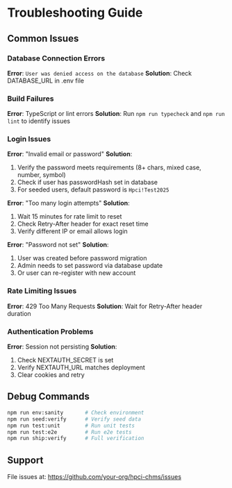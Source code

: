 # Troubleshooting Guide

## Common Issues

### Database Connection Errors
**Error**: `User was denied access on the database`
**Solution**: Check DATABASE_URL in .env file

### Build Failures
**Error**: TypeScript or lint errors
**Solution**: Run `npm run typecheck` and `npm run lint` to identify issues

### Login Issues
**Error**: "Invalid email or password"
**Solution**: 
1. Verify the password meets requirements (8+ chars, mixed case, number, symbol)
2. Check if user has passwordHash set in database
3. For seeded users, default password is `Hpci!Test2025`

**Error**: "Too many login attempts"
**Solution**: 
1. Wait 15 minutes for rate limit to reset
2. Check Retry-After header for exact reset time
3. Verify different IP or email allows login

**Error**: "Password not set"
**Solution**: 
1. User was created before password migration
2. Admin needs to set password via database update
3. Or user can re-register with new account

### Rate Limiting Issues
**Error**: 429 Too Many Requests
**Solution**: Wait for Retry-After header duration

### Authentication Problems
**Error**: Session not persisting
**Solution**:
1. Check NEXTAUTH_SECRET is set
2. Verify NEXTAUTH_URL matches deployment
3. Clear cookies and retry

## Debug Commands
```bash
npm run env:sanity       # Check environment
npm run seed:verify      # Verify seed data
npm run test:unit        # Run unit tests
npm run test:e2e         # Run e2e tests
npm run ship:verify      # Full verification
```

## Support
File issues at: https://github.com/your-org/hpci-chms/issues